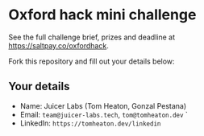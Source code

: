 # Oxford hack mini challenge

See the full challenge brief, prizes and deadline at https://saltpay.co/oxfordhack.

Fork this repository and fill out your details below:

## Your details

[//]: # (TODO: this)
- Name: Juicer Labs (Tom Heaton, Gonzal Pestana)
- Email: `team@juicer-labs.tech`, `tom@tomheaton.dev` `
- LinkedIn: `https://tomheaton.dev/linkedin`

